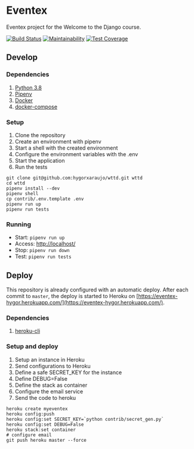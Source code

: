 # Eventex

Eventex project for the Welcome to the Django course.

[![Build Status](https://travis-ci.org/hygorxaraujo/wttd.svg?branch=master)](https://travis-ci.org/hygorxaraujo/wttd)
[![Maintainability](https://api.codeclimate.com/v1/badges/95cd755c89262bfcac7e/maintainability)](https://codeclimate.com/github/hygorxaraujo/wttd/maintainability)
[![Test Coverage](https://api.codeclimate.com/v1/badges/95cd755c89262bfcac7e/test_coverage)](https://codeclimate.com/github/hygorxaraujo/wttd/test_coverage)

## Develop

### Dependencies

1. [Python 3.8](https://www.python.org/downloads/)
2. [Pipenv](https://pipenv-fork.readthedocs.io/en/latest/)
3. [Docker](https://docs.docker.com/v17.12/install/)
4. [docker-compose](https://docs.docker.com/compose/install/)

### Setup

1. Clone the repository
2. Create an environment with pipenv
3. Start a shell with the created environment
4. Configure the environment variables with the .env
5. Start the application
6. Run the tests

```console
git clone git@github.com:hygorxaraujo/wttd.git wttd
cd wttd
pipenv install --dev
pipenv shell
cp contrib/.env.template .env
pipenv run up
pipenv run tests
```

### Running

- Start: `pipenv run up`
- Access: [http://localhost/](http://localhost/)
- Stop: `pipenv run down`
- Test: `pipenv run tests` 

## Deploy
This repository is already configured with an automatic deploy.
After each commit to `master`, the deploy is started to Heroku on [https://eventex-hygor.herokuapp.com/](https://eventex-hygor.herokuapp.com/).

### Dependencies
1. [heroku-cli](https://devcenter.heroku.com/articles/heroku-cli#download-and-install)

### Setup and deploy
1. Setup an instance in Heroku
2. Send configurations to Heroku
3. Define a safe SECRET_KEY for the instance
4. Define DEBUG=False
5. Define the stack as container
6. Configure the email service
7. Send the code to heroku

```console
heroku create myeventex
heroku config:push
heroku config:set SECRET_KEY=`python contrib/secret_gen.py`
heroku config:set DEBUG=False
heroku stack:set container
# configure email
git push heroku master --force
```
